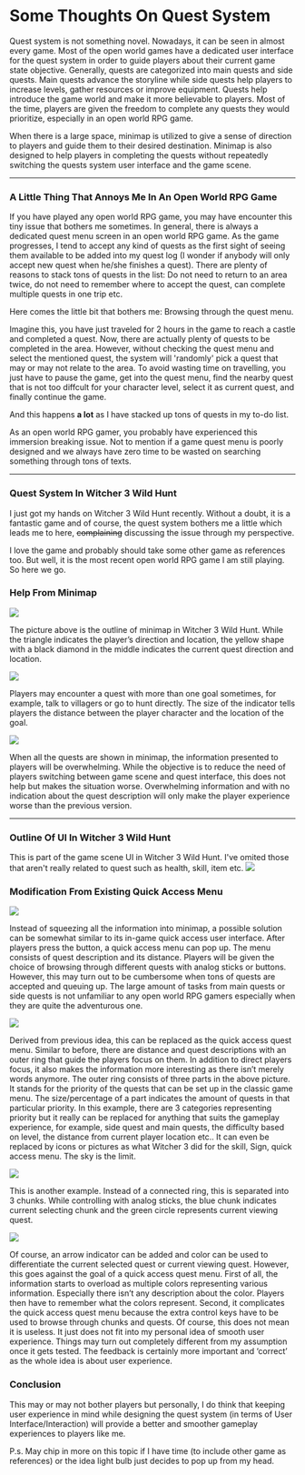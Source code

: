 # Some Thoughts On Quest System 
Quest system is not something novel. Nowadays, it can be seen in almost every game. Most of the open world games have a dedicated user interface for the quest system in order to guide players about their current game state objective. Generally, quests are categorized into main quests and side quests. Main quests advance the storyline while side quests help players to increase levels, gather resources or improve equipment. Quests help introduce the game world and make it more believable to players. Most of the time, players are given the freedom to complete any quests they would prioritize, especially in an open world RPG game. 
	
When there is a large space, minimap is utilized to give a sense of direction to players and guide them to their desired destination. Minimap is also designed to help players in completing the quests without repeatedly switching the quests system user interface and the game scene.

---

### A Little Thing That Annoys Me In An Open World RPG Game

If you have played any open world RPG game, you may have encounter this tiny issue that bothers me sometimes. In general, there is always a dedicated quest menu screen in an open world RPG game. As the game progresses, I tend to accept any kind of quests as the first sight of seeing them available to be added into my quest log (I wonder if anybody will only accept new quest when he/she finishes a quest). There are plenty of reasons to stack tons of quests in the list: Do not need to return to an area twice, do not need to remember where to accept the quest, can complete multiple quests in one trip etc.

Here comes the little bit that bothers me: Browsing through the quest menu.

Imagine this, you have just traveled for 2 hours in the game to reach a castle and completed a quest. Now, there are actually plenty of quests to be completed in the area. However, without checking the quest menu and select the mentioned quest, the system will 'randomly' pick a quest that may or may not relate to the area. To avoid wasting time on travelling, you just have to pause the game, get into the quest menu, find the nearby quest that is not too diffcult for your character level, select it as current quest, and finally continue the game. 

And this happens **a lot** as I have stacked up tons of quests in my to-do list. 

As an open world RPG gamer, you probably have experienced this immersion breaking issue. Not to mention if a game quest menu is poorly designed and we always have zero time to be wasted on searching something through tons of texts.

---

### Quest System In Witcher 3 Wild Hunt
I just got my hands on Witcher 3 Wild Hunt recently. Without a doubt, it is a fantastic game and of course, the quest system bothers me a little which leads me to here, ~~complaining~~ discussing the issue through my perspective. 

I love the game and probably should take some other game as references too. But well, it is the most recent open world RPG game I am still playing. So here we go.

### Help From Minimap
<img src="https://raw.githubusercontent.com/FJinn/fjinn.github.io/master/Experiences/Design/Images/QuestSystem/Quest_Witcher3MiniMap01.png?raw=true"/>

The picture above is the outline of minimap in Witcher 3 Wild Hunt. While the triangle indicates the player’s direction and location, the yellow shape with a black diamond in the middle indicates the current quest direction and location.

<img src="https://raw.githubusercontent.com/FJinn/fjinn.github.io/master/Experiences/Design/Images/QuestSystem/Quest_Witcher3MiniMap02.png?raw=true"/>

Players may encounter a quest with more than one goal sometimes, for example, talk to villagers or go to hunt directly. The size of the indicator tells players the distance between the player character and the location of the goal.

<img src="https://raw.githubusercontent.com/FJinn/fjinn.github.io/master/Experiences/Design/Images/QuestSystem/Quest_Witcher3MiniMap03.png?raw=true"/>

When all the quests are shown in minimap, the information presented to players will be overwhelming. While the objective is to reduce the need of players switching between game scene and quest interface, this does not help but makes the situation worse. Overwhelming information and with no indication about the quest description will only make the player experience worse than the previous version.

---

### Outline Of UI In Witcher 3 Wild Hunt
This is part of the game scene UI in Witcher 3 Wild Hunt. I've omited those that aren't really related to quest such as health, skill, item etc.
<img src="https://raw.githubusercontent.com/FJinn/fjinn.github.io/master/Experiences/Design/Images/QuestSystem/Quest_GameScene.jpg?raw=true"/>

### Modification From Existing Quick Access Menu
<img src="https://raw.githubusercontent.com/FJinn/fjinn.github.io/master/Experiences/Design/Images/QuestSystem/Quest_QuickAccessSystemV0.jpg?raw=true"/>

Instead of squeezing all the information into minimap, a possible solution can be somewhat similar to its in-game quick access user interface. After players press the button, a quick access menu can pop up. The menu consists of quest description and its distance. Players will be given the choice of browsing through different quests with analog sticks or buttons. However, this may turn out to be cumbersome when tons of quests are accepted and queuing up. The large amount of tasks from main quests or side quests is not unfamiliar to any open world RPG gamers especially when they are quite the adventurous one. 

<img src="https://raw.githubusercontent.com/FJinn/fjinn.github.io/master/Experiences/Design/Images/QuestSystem/Quest_QuickAccessSystemV1.jpg?raw=true"/>

Derived from previous idea, this can be replaced as the quick access quest menu. Similar to before, there are distance and quest descriptions with an outer ring that guide the players focus on them. In addition to direct players focus, it also makes the information more interesting as there isn’t merely words anymore. The outer ring consists of three parts in the above picture. It stands for the priority of the quests that can be set up in the classic game menu. The size/percentage of a part indicates the amount of quests in that particular priority. In this example, there are 3 categories representing priority but it really can be replaced for anything that suits the gameplay experience, for example, side quest and main quests, the difficulty based on level, the distance from current player location etc.. It can even be replaced by icons or pictures as what Witcher 3 did for the skill, Sign, quick access menu. The sky is the limit. 

<img src="https://raw.githubusercontent.com/FJinn/fjinn.github.io/master/Experiences/Design/Images/QuestSystem/Quest_QuickAccessSystemV2.jpg?raw=true"/>

This is another example. Instead of a connected ring, this is separated into 3 chunks. While controlling with analog sticks, the blue chunk indicates current selecting chunk and the green circle represents current viewing quest.

<img src="https://raw.githubusercontent.com/FJinn/fjinn.github.io/master/Experiences/Design/Images/QuestSystem/Quest_QuickAccessSystemV2.1.jpg?raw=true"/>

Of course, an arrow indicator can be added and color can be used to differentiate the current selected quest or current viewing quest. However, this goes against the goal of a quick access quest menu. First of all, the information starts to overload as multiple colors representing various information. Especially there isn’t any description about the color. Players then have to remember what the colors represent. Second, it complicates the quick access quest menu because the extra control keys have to be used to browse through chunks and quests. Of course, this does not mean it is useless. It just does not fit into my personal idea of smooth user experience. Things may turn out completely different from my assumption once it gets tested. The feedback is certainly more important and ‘correct’ as the whole idea is about user experience.

### Conclusion
This may or may not bother players but personally, I do think that keeping user experience in mind while designing the quest system (in terms of User Interface/Interaction) will provide a better and smoother gameplay experiences to players like me.

P.s. May chip in more on this topic if I have time (to include other game as references) or the idea light bulb just decides to pop up from my head.

